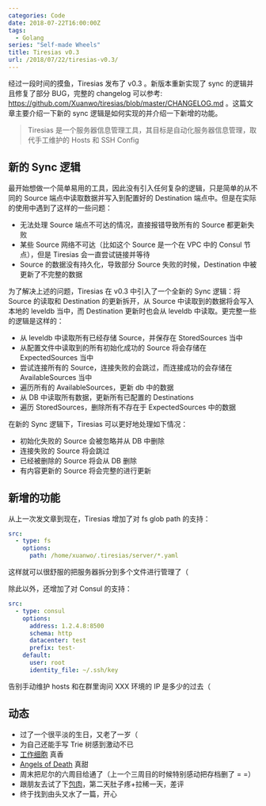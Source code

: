 ```yaml
---
categories: Code
date: 2018-07-22T16:00:00Z
tags:
  - Golang
series: "Self-made Wheels"
title: Tiresias v0.3
url: /2018/07/22/tiresias-v0.3/
---
```


经过一段时间的摸鱼，Tiresias 发布了 v0.3 。新版本重新实现了 sync 的逻辑并且修复了部分 BUG，完整的 changelog 可以参考: https://github.com/Xuanwo/tiresias/blob/master/CHANGELOG.md 。这篇文章主要介绍一下新的 sync 逻辑是如何实现的并介绍一下新增的功能。

> Tiresias 是一个服务器信息管理工具，其目标是自动化服务器信息管理，取代手工维护的 Hosts 和 SSH Config

<!--more-->

## 新的 Sync 逻辑

最开始想做一个简单易用的工具，因此没有引入任何复杂的逻辑，只是简单的从不同的 Source 端点中读取数据并写入到配置好的 Destination 端点中。但是在实际的使用中遇到了这样的一些问题：

- 无法处理 Source 端点不可达的情况，直接报错导致所有的 Source 都更新失败
- 某些 Source 网络不可达（比如这个 Source 是一个在 VPC 中的 Consul 节点），但是 Tiresias 会一直尝试链接并等待
- Source 的数据没有持久化，导致部分 Source 失败的时候，Destination 中被更新了不完整的数据

为了解决上述的问题，Tiresias 在 v0.3 中引入了一个全新的 Sync 逻辑：将 Source 的读取和 Destination 的更新拆开，从 Source 中读取到的数据将会写入本地的 leveldb 当中，而 Destination 更新时也会从 leveldb 中读取。更完整一些的逻辑是这样的：

- 从 leveldb 中读取所有已经存储 Source，并保存在 StoredSources 当中
- 从配置文件中读取到的所有初始化成功的 Source 将会存储在 ExpectedSources 当中
- 尝试连接所有的 Source，连接失败的会跳过，而连接成功的会存储在 AvailableSources 当中
- 遍历所有的 AvailableSources，更新 db 中的数据
- 从 DB 中读取所有数据，更新所有已配置的 Destinations
- 遍历 StoredSources，删除所有不存在于 ExpectedSources 中的数据

在新的 Sync 逻辑下，Tiresias 可以更好地处理如下情况：

- 初始化失败的 Source 会被忽略并从 DB 中删除
- 连接失败的 Source 将会跳过
- 已经被删除的 Source 将会从 DB 删除
- 有内容更新的 Source 将会完整的进行更新

## 新增的功能

从上一次发文章到现在，Tiresias 增加了对 fs glob path 的支持：

```yaml
src:
  - type: fs
    options:
      path: /home/xuanwo/.tiresias/server/*.yaml
```

这样就可以很舒服的把服务器拆分到多个文件进行管理了（

除此以外，还增加了对 Consul 的支持：

```yaml
src:
  - type: consul
    options:
      address: 1.2.4.8:8500
      schema: http
      datacenter: test
      prefix: test-
    default:
      user: root
      identity_file: ~/.ssh/key
```

告别手动维护 hosts 和在群里询问 XXX 环境的 IP 是多少的过去（

## 动态

- 过了一个很平淡的生日，又老了一岁（
- 为自己还能手写 Trie 树感到激动不已
- [工作细胞](https://www.bilibili.com/bangumi/media/md102392) 真香
- [Angels of Death](https://www.bilibili.com/bangumi/media/md102792) 真甜
- 周末把尼尔的六周目给通了（上一个三周目的时候特别感动把存档删了 = =）
- 跟朋友去试了下[包肉](http://www.dianping.com/shop/5864352)，第二天肚子疼+拉稀一天，差评
- 终于找到由头又水了一篇，开心

